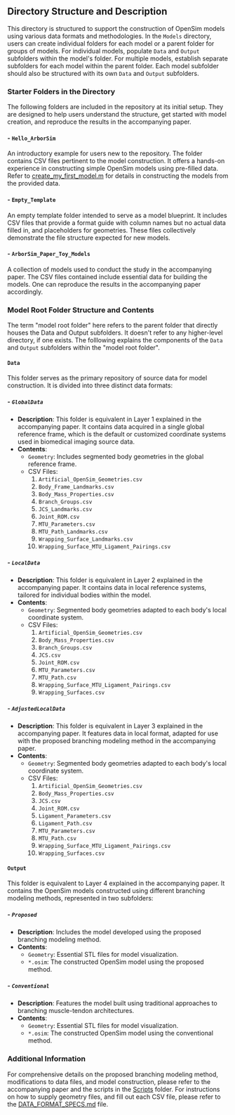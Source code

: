 ## Directory Structure and Description

This directory is structured to support the construction of OpenSim models using various data formats and methodologies. In the `Models` directory, users can create individual folders for each model or a parent folder for groups of models. For individual models, populate `Data` and `Output` subfolders within the model's folder. For multiple models, establish separate subfolders for each model within the parent folder. Each model subfolder should also be structured with its own `Data` and `Output` subfolders. 

### Starter Folders in the Directory
The following folders are included in the repository at its initial setup. They are designed to help users understand the structure, get started with model creation, and reproduce the results in the accompanying paper.

#### - `Hello_ArborSim`
  An introductory example for users new to the repository. The folder contains CSV files pertinent to the model construction. It offers a hands-on experience in constructing simple OpenSim models using pre-filled data. Refer to [create_my_first_model.m](../Scripts/create_my_first_model.m) for details in constructing the models from the provided data.

#### - `Empty_Template`
  An empty template folder intended to serve as a model blueprint. It includes CSV files that provide a format guide with column names but no actual data filled in, and placeholders for geometries. These files collectively demonstrate the file structure expected for new models.

#### - `ArborSim_Paper_Toy_Models`
  A collection of models used to conduct the study in the accompanying paper. The CSV files contained include essential data for building the models. One can reproduce the results in the accompanying paper accordingly.

### Model Root Folder Structure and Contents
The term "model root folder" here refers to the parent folder that directly houses the Data and Output subfolders. It doesn't refer to any higher-level directory, if one exists.
The folllowing explains the components of the `Data` and `Output` subfolders within the "model root folder".

#### `Data`
This folder serves as the primary repository of source data for model construction. It is divided into three distinct data formats:

##### - `GlobalData`
   - **Description**: This folder is equivalent in Layer 1 explained in the accompanying paper. It contains data acquired in a single global reference frame, which is the default or customized coordinate systems used in biomedical imaging source data.
   - **Contents**:
     - `Geometry`: Includes segmented body geometries in the global reference frame.
     - CSV Files: 
       1. `Artificial_OpenSim_Geometries.csv`
       2. `Body_Frame_Landmarks.csv`
       3. `Body_Mass_Properties.csv`
       4. `Branch_Groups.csv`
       5. `JCS_Landmarks.csv`
       6. `Joint_ROM.csv`
       7. `MTU_Parameters.csv`
       8. `MTU_Path_Landmarks.csv`
       9. `Wrapping_Surface_Landmarks.csv`
       10. `Wrapping_Surface_MTU_Ligament_Pairings.csv`

##### - `LocalData`
   - **Description**: This folder is equivalent in Layer 2 explained in the accompanying paper. It contains data in local reference systems, tailored for individual bodies within the model.
   - **Contents**:
     - `Geometry`: Segmented body geometries adapted to each body's local coordinate system.
     - CSV Files:
       1. `Artificial_OpenSim_Geometries.csv`
       2. `Body_Mass_Properties.csv`
       3. `Branch_Groups.csv`
       4. `JCS.csv`
       5. `Joint_ROM.csv`
       6. `MTU_Parameters.csv`
       7. `MTU_Path.csv`
       8. `Wrapping_Surface_MTU_Ligament_Pairings.csv`
       9. `Wrapping_Surfaces.csv`

##### - `AdjustedLocalData`
   - **Description**: This folder is equivalent in Layer 3 explained in the accompanying paper. It features data in local format, adapted for use with the proposed branching modeling method in the accompanying paper.
   - **Contents**:
     - `Geometry`: Segmented body geometries adapted to each body's local coordinate system.
     - CSV Files:
       1. `Artificial_OpenSim_Geometries.csv`
       2. `Body_Mass_Properties.csv`
       3. `JCS.csv`
       4. `Joint_ROM.csv`
       5. `Ligament_Parameters.csv`
       6. `Ligament_Path.csv`
       7. `MTU_Parameters.csv`
       8. `MTU_Path.csv`
       9. `Wrapping_Surface_MTU_Ligament_Pairings.csv`
       10. `Wrapping_Surfaces.csv`

#### `Output`
This folder is equivalent to Layer 4 explained in the accompanying paper. It contains the OpenSim models constructed using different branching modeling methods, represented in two subfolders:

##### - `Proposed`
   - **Description**: Includes the model developed using the proposed branching modeling method.
   - **Contents**:
     - `Geometry`: Essential STL files for model visualization.
     - `*.osim`: The constructed OpenSim model using the proposed method.

##### - `Conventional`
   - **Description**: Features the model built using traditional approaches to branching muscle-tendon architectures.
   - **Contents**:
     - `Geometry`: Essential STL files for model visualization.
     - `*.osim`: The constructed OpenSim model using the conventional method.

### Additional Information
For comprehensive details on the proposed branching modeling method, modifications to data files, and model construction, please refer to the accompanying paper and the scripts in the [Scripts](../Scripts/) folder. For instructions on how to supply geometry files, and fill out each CSV file, please refer to the [DATA_FORMAT_SPECS.md](./DATA_FORMAT_SPECS.md) file.

